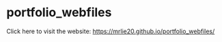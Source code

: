# portfolio_webfiles


Click here to visit the website: https://mrlie20.github.io/portfolio_webfiles/
